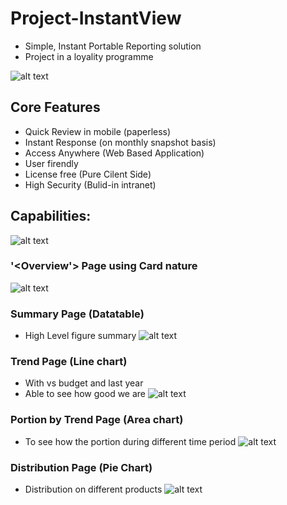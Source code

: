 # Project-InstantView
- Simple, Instant Portable Reporting solution
- Project in a loyality programme

![alt text](https://github.com/danstudiohk/Project-InstantView/blob/master/img/Cover.JPG)

## Core Features
- Quick Review in mobile (paperless) 
- Instant Response (on monthly snapshot basis) 
- Access Anywhere (Web Based Application) 
- User firendly 
- License free (Pure Cilent Side) 
- High Security (Bulid-in intranet) 


## Capabilities:
![alt text](https://github.com/danstudiohk/Project-InstantView/blob/master/img/Capability.JPG)

### '<Overview'> Page using Card nature
![alt text](https://github.com/danstudiohk/Project-InstantView/blob/master/img/Overview%20Page.JPG)

### Summary Page (Datatable)
- High Level figure summary
![alt text](https://github.com/danstudiohk/Project-InstantView/blob/master/img/Datatable.JPG)
### Trend Page (Line chart)
- With vs budget and last year 
- Able to see how good we are
![alt text](https://github.com/danstudiohk/Project-InstantView/blob/master/img/Trend.JPG)
### Portion by Trend Page (Area chart)
- To see how the portion during different time period
![alt text](https://github.com/danstudiohk/Project-InstantView/blob/master/img/Portion.JPG)
### Distribution Page (Pie Chart)
- Distribution on different products
![alt text](https://github.com/danstudiohk/Project-InstantView/blob/master/img/Distribution.JPG)
